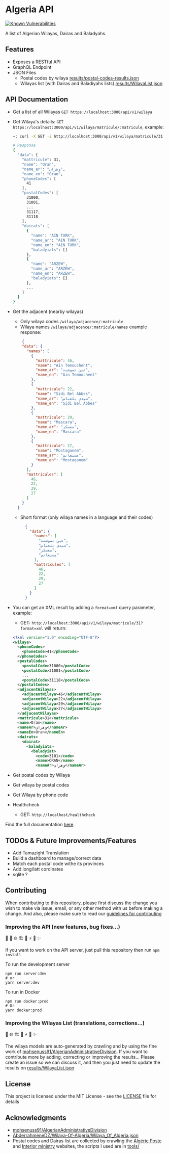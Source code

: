 # Algeria API

[![Known Vulnerabilities](https://snyk.io/test/github/Fcmam5/algeria-api/badge.svg)](https://snyk.io/test/github/Fcmam5/algeria-api) 

A list of Algerian Wilayas, Dairas and Baladyahs.

## Features

* Exposes a RESTful API
* GraphQL Endpoint
* JSON Files
  * Postal codes by wilaya [results/postal-codes-results.json](./results/postal-codes-results.json)
  * Wilayas list (with Dairas and Baladiyahs lists) [results/WilayaList.json](./results/WilayaList.json)

## API Documentation

* Get a list of all Wilayas `GET https://localhost:3000/api/v1/wilaya`
* Get Wilaya's details: `GET https://localhost:3000/api/v1/wilaya/matricule/:matricule`, example:

  ```bash
  ~: curl -X GET -i http://localhost:3000/api/v1/wilaya/matricule/31

  # Response
  {
    "data": {
      "mattricule": 31,
      "name": "Oran",
      "name_ar": "وهران",
      "name_en": "Oran",
      "phoneCodes": [
        41
      ],
      "postalCodes": [
        31000,
        31001,
        ...
        31117,
        31118
      ],
      "dairats": [
        {
          "name": "AIN TURK",
          "name_ar": "AIN TURK",
          "name_en": "AIN TURK",
          "baladyiats": []
        },
        {
          "name": "ARZEW",
          "name_ar": "ARZEW",
          "name_en": "ARZEW",
          "baladyiats": []
        },
        ...
      ]
    }
  }
  ```
* Get the adjacent (nearby wilayas)
  * Only wilaya codes `/wilaya/adjacence/:matricule`
  * Wilaya names `/wilaya/adjacence/:matricule/names` example response:

  ````json
      {
      "data": {
        "names": [
          {
            "mattricule": 46,
            "name": "Ain Temouchent",
            "name_ar": "عين تموشنت",
            "name_en": "Ain Temouchent"
          },
          {
            "mattricule": 22,
            "name": "Sidi Bel Abbes",
            "name_ar": "سيدي بلعباس",
            "name_en": "Sidi Bel Abbes"
          },
          {
            "mattricule": 29,
            "name": "Mascara",
            "name_ar": "معسكر",
            "name_en": "Mascara"
          },
          {
            "mattricule": 27,
            "name": "Mostaganem",
            "name_ar": "مستغانم",
            "name_en": "Mostaganem"
          }
        ],
        "mattricules": [
          46,
          22,
          29,
          27
        ]
      }
    }
  ````
  * Short format (only wilaya names in a language and their codes)

    ```json
      {
        "data": {
          "names": [
            "عين تموشنت",
            "سيدي بلعباس",
            "معسكر",
            "مستغانم"
          ],
          "mattricules": [
            46,
            22,
            29,
            27
          ]
        }
      }
    ```

* You can get an XML result by adding a `format=xml` query parameter, example:
  * GET: `http://localhost:3000/api/v1/wilaya/matricule/31?format=xml` will return:

  ```xml
  <?xml version="1.0" encoding="UTF-8"?>
  <wilaya>
    <phoneCodes>
      <phoneCode>41</phoneCode>
    </phoneCodes>
    <postalCodes>
      <postalCode>31000</postalCode>
      <postalCode>31001</postalCode>
      ...
      <postalCode>31118</postalCode>
    </postalCodes>
    <adjacentWilayas>
      <adjacentWilaya>46</adjacentWilaya>
      <adjacentWilaya>22</adjacentWilaya>
      <adjacentWilaya>29</adjacentWilaya>
      <adjacentWilaya>27</adjacentWilaya>
    </adjacentWilayas>
    <mattricule>31</mattricule>
    <name>Oran</name>
    <nameAr>وهران</nameAr>
    <nameEn>Oran</nameEn>
    <dairats>
      <dairat>
        <baladyiats>
          <baladyiat>
            <code>3101</code>
            <name>ORAN</name>
            <nameAr>وهران</nameAr>
  ```

* Get postal codes by Wilaya
* Get wilaya by postal codes
* Get Wilaya by phone code

* Healthcheck
  * GET: `http://localhost/healthcheck`

Find the full documentation [here](https://documenter.getpostman.com/view/6370698/SW12ywmH?version=latest).

## TODOs & Future Improvements/Features

* Add Tamazight Translation
* Build a dashboard to manage/correct data
* Match each postal code withe its provinces
* Add long/latt cordinates
* sqlite ?

## Contributing

When contributing to this repository, please first discuss the change you wish to make via issue, email, or any other method with us before making a change. And also, please make sure to read our [guidelines for contributing](CONTRIBUTING.md)

### Improving the API (new features, bug fixes...)

:pencil: :whale: :globe_with_meridians: :building_construction: :bug: :zap: :construction_worker: :sparkles:

If you want to work on the API server, just pull this repository then run `npm install`

To run the development server

```
npm run server:dev
# or
yarn server:dev
```

To run in Docker

```
npm run docker:prod
# Or
yarn docker:prod
```

### Improving the Wilayas List (translations, corrections...)

:pencil: :globe_with_meridians: :building_construction: :bug: :zap: :construction_worker: :sparkles:

The wilaya models are auto-generated by crawling and by using the fine work of [mohsenuss91/AlgerianAdministrativeDivision](https://github.com/mohsenuss91/AlgerianAdministrativeDivision). If you want to contribute more by adding, correcting or improving the results... Please create an issue so we can discuss it, and then you just need to update the results on [results/WilayaList.json](./results/WilayaList.json)

## License

This project is licensed under the MIT License - see the [LICENSE](./LICENSE) file for details

## Acknowledgments

* [mohsenuss91/AlgerianAdministrativeDivision](https://github.com/mohsenuss91/AlgerianAdministrativeDivision)
* [AbderrahmeneDZ/Wilaya-Of-Algeria/Wilaya_Of_Algeria.json](https://github.com/AbderrahmeneDZ/Wilaya-Of-Algeria/blob/master/Wilaya_Of_Algeria.json)
* Postal codes and Dairas list are collected by crawling the [Algérie Poste](https://www.poste.dz/) and [Interior ministry](http://www.interieur.gov.dz/) websites, the scripts I used are in [tools/](./tools/README.md)